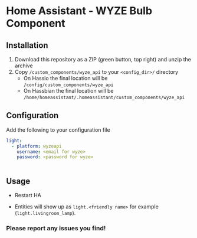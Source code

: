 # Home Assistant - WYZE Bulb Component

## Installation
1. Download this repository as a ZIP (green button, top right) and unzip the archive
2. Copy `/custom_components/wyze_api` to your `<config_dir>/` directory
   * On Hassio the final location will be `/config/custom_components/wyze_api`
   * On Hassbian the final location will be `/home/homeassistant/.homeassistant/custom_components/wyze_api`

## Configuration
Add the following to your configuration file

```yaml
light:
  - platform: wyzeapi
    username: <email for wyze>
    password: <password for wyze>
    
```

## Usage
* Restart HA

* Entities will show up as `light.<friendly name>` for example (`light.livingroom_lamp`).

### Please report any issues you find!
